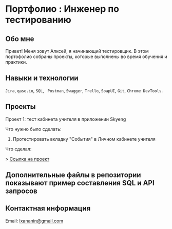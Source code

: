 # Портфолио : Инженер по тестированию


## Обо мне

Привет! Меня зовут Алксей, я начинающий тестировщик. 
В этом портофолио собраны проекты, которые выполнены во время обучения и практики.


## Навыки и технологии
``Jira``, ``qase.io``, ``SQL``, `` Postman``, ``Swagger``, ``Trello``,
``SoapUI``, ``Git``, ``Chrome DevTools``.


## Проекты
<p> Проект 1: тест кабинета учителя в приложении Skyeng</p>
<p>Что нужно было сделать:</p>
<ol>
  <li>Протестировать вкладку "События" в Личном кабинете учителя</li>
</ol>

<p>Что сделал:</p>
> <a href="https://lxananin.atlassian.net/wiki/spaces/~5e22dcc35523db0ca66befd7/pages/4947969/1-+2-"> Ссылка на проект </a>

## Дополнительные файлы в репозитории показывают пример составления SQL и API запросов

## Контактная информация
Email: <lxananin@gmail.com>


